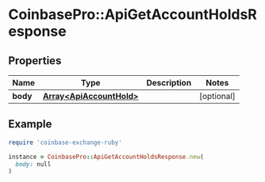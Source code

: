 # CoinbasePro::ApiGetAccountHoldsResponse

## Properties

| Name | Type | Description | Notes |
| ---- | ---- | ----------- | ----- |
| **body** | [**Array&lt;ApiAccountHold&gt;**](ApiAccountHold.md) |  | [optional] |

## Example

```ruby
require 'coinbase-exchange-ruby'

instance = CoinbasePro::ApiGetAccountHoldsResponse.new(
  body: null
)
```

